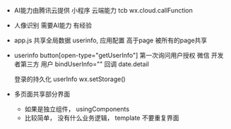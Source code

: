- AI能力由腾讯云提供
  小程序  云端能力   tcb
  wx.cloud.callFunction
- 人像识别  需要AI能力
  有经验
- app.js  共享全局数据
  userinfo,  应用配置
  高于page 被所有的page共享
- userinfo
  button[open-type="getUserInfo"]
  第一次询问用户授权
  微信  开发者第三方  用户
  bindUserInfo=""  回调 date.detail
  

  登录的持久化  userInfo wx.setStorage()

- 多页面共享部分界面
  - 如果是独立组件， usingComponents
  - 比较简单， 没有什么业务逻辑， template  不要重复界面
    <import src=""/>
    <template is="" data="">
  - 样式怎么办?